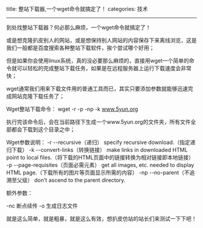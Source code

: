 title: 整站下载器,一个wget命令就搞定了！
categories: 技术

-----------

到处找整站下载器？何必那么麻烦，一个wget命令就搞定了！

或是想克隆扒皮别人的网站，或是想保持别人网站的内容保存下来离线浏览，这是我们一般都是百度搜索各种整站下载软件，挨个尝试哪个好用；

但是如果你会使用linux系统，真的没必要那么麻烦的，直接用wget一个简单的命令就可以轻松的完成整站下载任务，如果是在远程服务器上运行下载速度会非常快；

wget通常我们用来下载文件用的普通工具而已，其实只要添加参数就能够迅速完成网站克隆下载任务了；

Wget整站下载命令：
wget -r -p -np -k www.5yun.org

执行完该命令后，会在当前路径下生成一个www.5yun.org的文件夹，所有文件全部都会下载到这个目录之中；

Wget参数说明：
-r --recursive（递归） specify recursive download.（指定递归下载）
-k --convert-links（转换链接） make links in downloaded HTML point to local files.（将下载的HTML页面中的链接转换为相对链接即本地链接）
-p --page-requisites（页面必需元素） get all images, etc. needed to display HTML page.（下载所有的图片等页面显示所需的内容）
-np --no-parent（不追溯至父级） don't ascend to the parent directory.

额外参数：

-nc  断点续传
-o   生成日志文件

就是这么简单，就是粗暴，就是这么有效，想扒皮仿站的站长们来测试一下下吧！